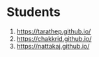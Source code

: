 # Students

1. https://tarathep.github.io/
2. https://chakkrid.github.io/
3. https://nattakaj.github.io/
